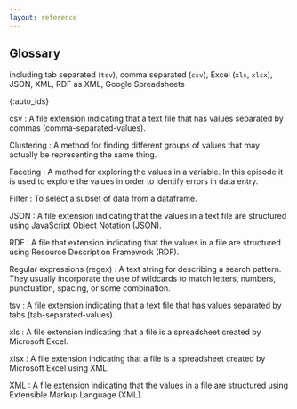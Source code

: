 ```yaml
---
layout: reference
---
```


## Glossary

including tab separated (`tsv`), comma separated (`csv`), Excel (`xls`, `xlsx`), JSON, XML, RDF as XML, Google Spreadsheets

{:auto_ids}

csv
:   A file extension indicating that a text file that has values separated by commas (comma-separated-values).

Clustering
:   A method for finding different groups of values that may actually be representing the same thing.

Faceting
:   A method for exploring the values in a variable. In this episode it is used to explore the values in order to identify errors in data entry.

Filter
:   To select a subset of data from a dataframe.

JSON
:   A file extension indicating that the values in a text file are structured using JavaScript Object Notation (JSON).

RDF
:   A file that extension indicating that the values in a file are structured using Resource Description Framework (RDF).

Regular expressions (regex)
:   A text string for describing a search pattern. They usually incorporate the use of wildcards to match letters, numbers, punctuation, spacing, or some combination.

tsv
:   A file extension indicating that a text file that has values separated by tabs (tab-separated-values).

xls
:   A file extension indicating that a file is a spreadsheet created by Microsoft Excel.

xlsx
:   A file extension indicating that a file is a spreadsheet created by Microsoft Excel using XML.

XML
:   A file extension indicating that the values in a file are structured using Extensible Markup Language (XML).
